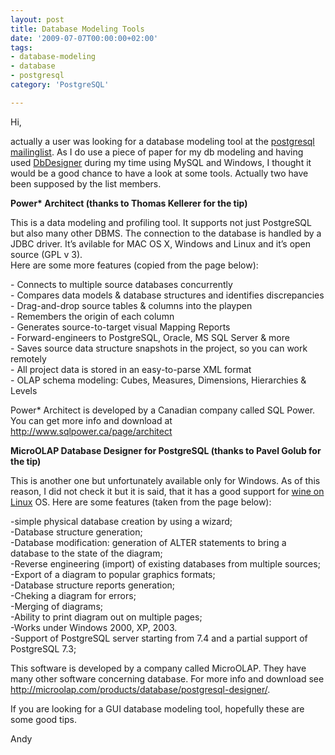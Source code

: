 ```yaml
---
layout: post
title: Database Modeling Tools
date: '2009-07-07T00:00:00+02:00'
tags:
- database-modeling
- database
- postgresql
category: 'PostgreSQL'

---
```

<p>Hi,</p>

<p>actually a user was looking for a database modeling tool at the <a href="http://www.postgresql.org/community/lists/" target="_blank">postgresql mailinglist</a>. As I do use a piece of paper for my db modeling and having used <a href="http://fabforce.net/dbdesigner4/" target="_blank">DbDesigner</a> during my time using MySQL and Windows, I thought it would be a good chance to have a look at some tools. Actually two have been supposed by the list members.</p>

<p><strong>Power* Architect (thanks to Thomas Kellerer for the tip)</strong></p>

<p>This is a data modeling and profiling tool. It supports not just PostgreSQL but also many other DBMS. The connection to the database is handled by a JDBC driver. It&#8217;s avilable for MAC OS X, Windows and Linux and it&#8217;s open source (GPL v 3). <br/>
Here are some more features (copied from the page below):</p>

<p>- Connects to multiple source databases concurrently<br/>
- Compares data models &amp; database structures and identifies discrepancies<br/>
- Drag-and-drop source tables &amp; columns into the playpen<br/>
- Remembers the origin of each column<br/>
- Generates source-to-target visual Mapping Reports<br/>
- Forward-engineers to PostgreSQL, Oracle, MS SQL Server &amp; more<br/>
- Saves source data structure snapshots in the project, so you can work remotely<br/>
- All project data is stored in an easy-to-parse XML format<br/>
- OLAP schema modeling: Cubes, Measures, Dimensions, Hierarchies &amp; Levels</p>

<p>Power* Architect is developed by a Canadian company called SQL Power. You can get more info and download at <a href="http://www.sqlpower.ca/page/architect" target="_blank"><a href="http://www.sqlpower.ca/page/architect" target="_blank">http://www.sqlpower.ca/page/architect</a></a></p>

<p><strong>MicroOLAP Database Designer for PostgreSQL (thanks to Pavel Golub for the tip)</strong></p>

<p>This is another one but unfortunately available only for Windows. As of this reason, I did not check it but it is said, that it has a good support for <a href="http://www.winehq.org/" target="_blank">wine on Linux</a> OS. Here are some features (taken from the page below):</p>

<p>-simple physical database creation by using a wizard;<br/>
-Database structure generation;<br/>
-Database modification: generation of ALTER statements to bring a database to the state of the diagram;<br/>
-Reverse engineering (import) of existing databases from multiple sources;<br/>
-Export of a diagram to popular graphics formats;<br/>
-Database structure reports generation;<br/>
-Cheking a diagram for errors;<br/>
-Merging of diagrams;<br/>
-Ability to print diagram out on multiple pages;<br/>
-Works under Windows 2000, XP, 2003.<br/>
-Support of PostgreSQL server starting from 7.4 and a partial support of PostgreSQL 7.3;</p>

<p>This software is developed by a company called MicroOLAP. They have many other software concerning database. For more info and download see <a href="http://microolap.com/products/database/postgresql-designer/" target="_blank"><a href="http://microolap.com/products/database/postgresql-designer/" target="_blank">http://microolap.com/products/database/postgresql-designer/</a></a>.</p>

<p>If you are looking for a GUI database modeling tool, hopefully these are some good tips.</p>

<p>Andy</p>
